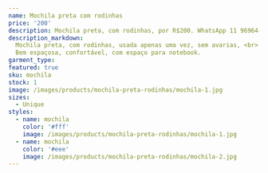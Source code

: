 ```yaml
---
name: Mochila preta com rodinhas
price: '200'
description: Mochila preta, com rodinhas, por R$200. WhatsApp 11 96964-1752
description_markdown:
  Mochila preta, com rodinhas, usada apenas uma vez, sem avarias, <br>
  Bem espaçosa, confortável, com espaço para notebook.
garment_type:
featured: true
sku: mochila
stock: 1
image: /images/products/mochila-preta-rodinhas/mochila-1.jpg
sizes:
  - Unique
styles:
  - name: mochila
    color: '#fff'
    image: /images/products/mochila-preta-rodinhas/mochila-1.jpg
  - name: mochila
    color: '#eee'
    image: /images/products/mochila-preta-rodinhas/mochila-2.jpg
---
```

